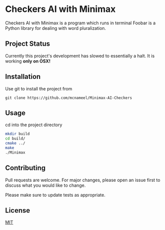 # Checkers AI with Minimax

Checkers AI with Minimax is a program which runs in terminal
Foobar is a Python library for dealing with word pluralization.

## Project Status

Currently this project's development has slowed to essentially a halt. It is working **only on OSX!**

## Installation

Use git to install the project from
```git
git clone https://github.com/mcnameel/Minimax-AI-Checkers
```

## Usage
cd into the project directory
```bash
mkdir build
cd build/
cmake ../
make
./Minimax
```

## Contributing
Pull requests are welcome. For major changes, please open an issue first to discuss what you would like to change.

Please make sure to update tests as appropriate.

## License
[MIT](https://choosealicense.com/licenses/mit/)